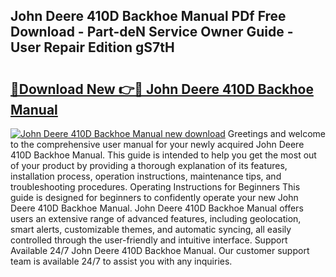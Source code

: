## John Deere 410D Backhoe Manual PDf Free Download - Part-deN Service Owner Guide - User Repair Edition gS7tH

# <h2><a href="http://bc89905.oget.top/?id=John+Deere+410D+Backhoe+Manual">🔗Download New 👉🔴 John Deere 410D Backhoe Manual</a></h2>

[![John Deere 410D Backhoe Manual new download](https://i.imgur.com/5g1atiW.png)](http://bc89905.oget.top/?id=John+Deere+410D+Backhoe+Manual)
Greetings and welcome to the comprehensive user manual for your newly acquired John Deere 410D Backhoe Manual. This guide is intended to help you get the most out of your product by providing a thorough explanation of its features, installation process, operation instructions, maintenance tips, and troubleshooting procedures. Operating Instructions for Beginners This guide is designed for beginners to confidently operate your new John Deere 410D Backhoe Manual. John Deere 410D Backhoe Manual offers users an extensive range of advanced features, including geolocation, smart alerts, customizable themes, and automatic syncing, all easily controlled through the user-friendly and intuitive interface. Support Available 24/7 John Deere 410D Backhoe Manual. Our customer support team is available 24/7 to assist you with any inquiries.
